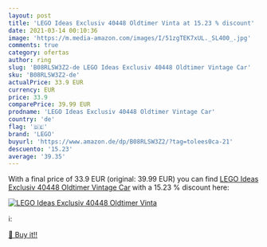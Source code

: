 ```yaml
---
layout: post
title: 'LEGO Ideas Exclusiv 40448 Oldtimer Vinta at 15.23 % discount'
date: 2021-03-14 00:10:36
image: 'https://m.media-amazon.com/images/I/51zgTEK7xUL._SL400_.jpg'
comments: true
category: ofertas
author: ring
slug: 'B08RLSW3Z2-de LEGO Ideas Exclusiv 40448 Oldtimer Vintage Car'
sku: 'B08RLSW3Z2-de'
actualPrice: 33.9 EUR
currency: EUR
price: 33.9
comparePrice: 39.99 EUR
prodname: 'LEGO Ideas Exclusiv 40448 Oldtimer Vintage Car'
country: 'de'
flag: '🇩🇪'
brand: 'LEGO'
buyurl: 'https://www.amazon.de/dp/B08RLSW3Z2/?tag=tolees0ca-21'
descuento: '15.23'
average: '39.35'
---
```


With a final price of 33.9 EUR (original: 39.99 EUR) you can find [LEGO Ideas Exclusiv 40448 Oldtimer Vintage Car](https://www.amazon.de/dp/B08RLSW3Z2/?tag=tolees0ca-21) with a  15.23 % discount here:

[![LEGO Ideas Exclusiv 40448 Oldtimer Vinta](https://m.media-amazon.com/images/I/51zgTEK7xUL._SL400_.jpg)](https://www.amazon.de/dp/B08RLSW3Z2/?tag=tolees0ca-21)

ℹ️:


[🛒 Buy it!!](https://www.amazon.de/dp/B08RLSW3Z2/?tag=tolees0ca-21)
